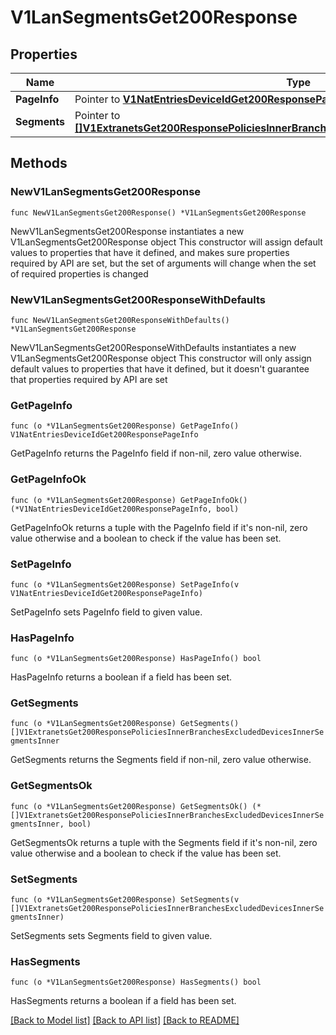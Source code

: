 # V1LanSegmentsGet200Response

## Properties

Name | Type | Description | Notes
------------ | ------------- | ------------- | -------------
**PageInfo** | Pointer to [**V1NatEntriesDeviceIdGet200ResponsePageInfo**](V1NatEntriesDeviceIdGet200ResponsePageInfo.md) |  | [optional] 
**Segments** | Pointer to [**[]V1ExtranetsGet200ResponsePoliciesInnerBranchesExcludedDevicesInnerSegmentsInner**](V1ExtranetsGet200ResponsePoliciesInnerBranchesExcludedDevicesInnerSegmentsInner.md) |  | [optional] 

## Methods

### NewV1LanSegmentsGet200Response

`func NewV1LanSegmentsGet200Response() *V1LanSegmentsGet200Response`

NewV1LanSegmentsGet200Response instantiates a new V1LanSegmentsGet200Response object
This constructor will assign default values to properties that have it defined,
and makes sure properties required by API are set, but the set of arguments
will change when the set of required properties is changed

### NewV1LanSegmentsGet200ResponseWithDefaults

`func NewV1LanSegmentsGet200ResponseWithDefaults() *V1LanSegmentsGet200Response`

NewV1LanSegmentsGet200ResponseWithDefaults instantiates a new V1LanSegmentsGet200Response object
This constructor will only assign default values to properties that have it defined,
but it doesn't guarantee that properties required by API are set

### GetPageInfo

`func (o *V1LanSegmentsGet200Response) GetPageInfo() V1NatEntriesDeviceIdGet200ResponsePageInfo`

GetPageInfo returns the PageInfo field if non-nil, zero value otherwise.

### GetPageInfoOk

`func (o *V1LanSegmentsGet200Response) GetPageInfoOk() (*V1NatEntriesDeviceIdGet200ResponsePageInfo, bool)`

GetPageInfoOk returns a tuple with the PageInfo field if it's non-nil, zero value otherwise
and a boolean to check if the value has been set.

### SetPageInfo

`func (o *V1LanSegmentsGet200Response) SetPageInfo(v V1NatEntriesDeviceIdGet200ResponsePageInfo)`

SetPageInfo sets PageInfo field to given value.

### HasPageInfo

`func (o *V1LanSegmentsGet200Response) HasPageInfo() bool`

HasPageInfo returns a boolean if a field has been set.

### GetSegments

`func (o *V1LanSegmentsGet200Response) GetSegments() []V1ExtranetsGet200ResponsePoliciesInnerBranchesExcludedDevicesInnerSegmentsInner`

GetSegments returns the Segments field if non-nil, zero value otherwise.

### GetSegmentsOk

`func (o *V1LanSegmentsGet200Response) GetSegmentsOk() (*[]V1ExtranetsGet200ResponsePoliciesInnerBranchesExcludedDevicesInnerSegmentsInner, bool)`

GetSegmentsOk returns a tuple with the Segments field if it's non-nil, zero value otherwise
and a boolean to check if the value has been set.

### SetSegments

`func (o *V1LanSegmentsGet200Response) SetSegments(v []V1ExtranetsGet200ResponsePoliciesInnerBranchesExcludedDevicesInnerSegmentsInner)`

SetSegments sets Segments field to given value.

### HasSegments

`func (o *V1LanSegmentsGet200Response) HasSegments() bool`

HasSegments returns a boolean if a field has been set.


[[Back to Model list]](../README.md#documentation-for-models) [[Back to API list]](../README.md#documentation-for-api-endpoints) [[Back to README]](../README.md)


